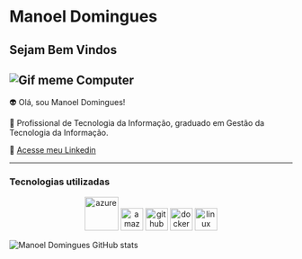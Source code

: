# Manoel Domingues

## Sejam Bem Vindos ##

![Gif meme Computer](https://media.tenor.com/vnrEB7ikxSkAAAAM/drake-laptop-drake.gif)
---------

👽 Olá, sou Manoel Domingues!

💬 Profissional de Tecnologia da Informação, graduado em  Gestão da Tecnologia da Informação.

📧 [ Acesse meu Linkedin](https://www.linkedin.com/in/manoeldomingues)

-----

### Tecnologias utilizadas 

<p align="center">
 <img src="https://cdn.jsdelivr.net/gh/devicons/devicon@latest/icons/azure/azure-original-wordmark.svg" alt="azure" width="60"> 
 <img src="https://cdn.jsdelivr.net/gh/devicons/devicon@latest/icons/amazonwebservices/amazonwebservices-original-wordmark.svg" alt="amazonwebservices" width="40">
 <img src="https://cdn.jsdelivr.net/gh/devicons/devicon@latest/icons/github/github-original-wordmark.svg" alt="github" width="40">
 <img src="https://cdn.jsdelivr.net/gh/devicons/devicon@latest/icons/docker/docker-original-wordmark.svg" alt="docker" width="40">
 <img src="https://cdn.jsdelivr.net/gh/devicons/devicon@latest/icons/linux/linux-original.svg" alt="linux" width="40">
 </p>

 ![Manoel Domingues GitHub stats](https://github-readme-stats.vercel.app/api?username=dominguesrs&show_icons=true&theme=tokyonight)
          



